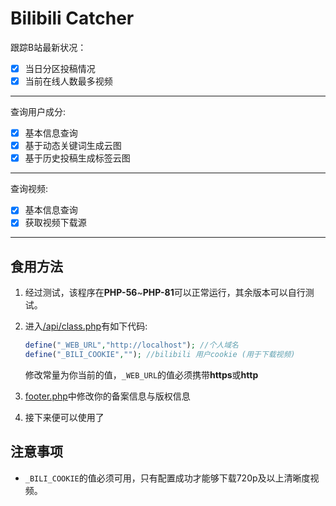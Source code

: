 # Bilibili Catcher
跟踪B站最新状况：
- [x] 当日分区投稿情况
- [x] 当前在线人数最多视频
---
查询用户成分:
- [x] 基本信息查询
- [x] 基于动态关键词生成云图
- [x] 基于历史投稿生成标签云图
---
查询视频:
- [x] 基本信息查询
- [x] 获取视频下载源
---
## 食用方法

1. 经过测试，该程序在**PHP-56**~**PHP-81**可以正常运行，其余版本可以自行测试。
2. 进入[/api/class.php](https://github.com/ImMappyJ/bilibili-catcher/blob/master/api/class.php)有如下代码:
    ```php
    define("_WEB_URL","http://localhost"); //个人域名
    define("_BILI_COOKIE",""); //bilibili 用户cookie (用于下载视频)
    ```
    修改常量为你当前的值，`_WEB_URL`的值必须携带**https**或**http**

3. [footer.php](https://github.com/ImMappyJ/bilibili-catcher/blob/master/footer.php)中修改你的备案信息与版权信息
4. 接下来便可以使用了
   
## 注意事项

- `_BILI_COOKIE`的值必须可用，只有配置成功才能够下载720p及以上清晰度视频。
